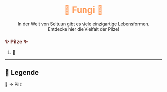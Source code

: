 
<h1 style="color:rgb(255, 158, 94); text-align: center;">🌱 Fungi 🌱</h1>

<div style="text-align: center;">
In der Welt von Seltuun gibt es viele einzigartige Lebensformen.<br>
Entdecke hier die Vielfalt der Pilze!
</div>


<h3 style="color:rgb(108, 43, 38); text-align: left;">✨ Pilze ✨</h3>

1.  🍄

---

## 📜 Legende

🍄 -> Pilz<br>